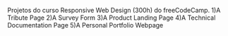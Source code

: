 Projetos do curso Responsive Web Design (300h) do freeCodeCamp.
1)A Tribute Page
2)A Survey Form
3)A Product Landing Page
4)A Technical Documentation Page
5)A Personal Portfolio Webpage
